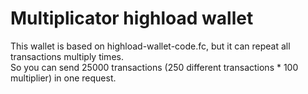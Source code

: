 # Multiplicator highload wallet

This wallet is based on highload-wallet-code.fc, but it can repeat all transactions multiply times.  
So you can send 25000 transactions (250 different transactions * 100 multiplier) in one request.
